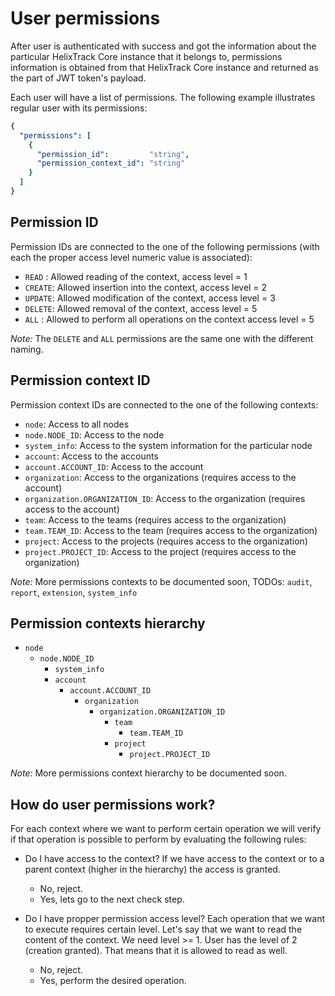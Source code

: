 # User permissions

After user is authenticated with success and got the information about the particular HelixTrack Core
instance that it belongs to, permissions information is obtained from that HelixTrack Core instance and returned 
as the part of JWT token's payload.

Each user will have a list of permissions. The following example illustrates regular user with its permissions:

```yaml
{
  "permissions": [
    {
      "permission_id":         "string",
      "permission_context_id": "string"
    }
  ]
}
```

## Permission ID

Permission IDs are connected to the one of the following permissions (with each the proper access level numeric value is associated):

- `READ`  : Allowed reading of the context,                     access level = 1
- `CREATE`: Allowed insertion into the context,                 access level = 2
- `UPDATE`: Allowed modification of the context,                access level = 3
- `DELETE`: Allowed removal of the context,                     access level = 5
- `ALL`   : Allowed to perform all operations on the context    access level = 5

*Note:* The `DELETE` and `ALL` permissions are the same one with the different naming.

## Permission context ID

Permission context IDs are connected to the one of the following contexts:

- `node`:                           Access to all nodes
- `node.NODE_ID`:                   Access to the node
- `system_info`:                    Access to the system information for the particular node
- `account`:                        Access to the accounts
- `account.ACCOUNT_ID`:             Access to the account
- `organization`:                   Access to the organizations (requires access to the account)
- `organization.ORGANIZATION_ID`:   Access to the organization (requires access to the account)
- `team`:                           Access to the teams (requires access to the organization)
- `team.TEAM_ID`:                   Access to the team (requires access to the organization)
- `project`:                        Access to the projects (requires access to the organization)
- `project.PROJECT_ID`:             Access to the project (requires access to the organization)

*Note:* More permissions contexts to be documented soon, TODOs: `audit`, `report`, `extension`, `system_info`

## Permission contexts hierarchy

- `node`
  - `node.NODE_ID`
    - `system_info`
    - `account`
      - `account.ACCOUNT_ID`
        - `organization`
          - `organization.ORGANIZATION_ID`
            - `team`
              - `team.TEAM_ID`
            - `project`
              - `project.PROJECT_ID`

*Note:* More permissions context hierarchy to be documented soon.

## How do user permissions work?

For each context where we want to perform certain operation we will verify if that operation is possible to perform by evaluating the following rules:

- Do I have access to the context? If we have access to the context or to a parent context (higher in the hierarchy) the access is granted.
  - No, reject.
  - Yes, lets go to the next check step.

- Do I have propper permission access level? Each operation that we want to execute requires certain level. Let's say that we want to read the content of the context. We need level >= 1. User has the level of 2 (creation granted). That means that it is allowed to read as well.
  - No, reject.
  - Yes, perform the desired operation.